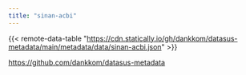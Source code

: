 ```yaml
---
title: "sinan-acbi"
---
```


{{< remote-data-table "https://cdn.statically.io/gh/dankkom/datasus-metadata/main/metadata/data/sinan-acbi.json" >}}

https://github.com/dankkom/datasus-metadata

